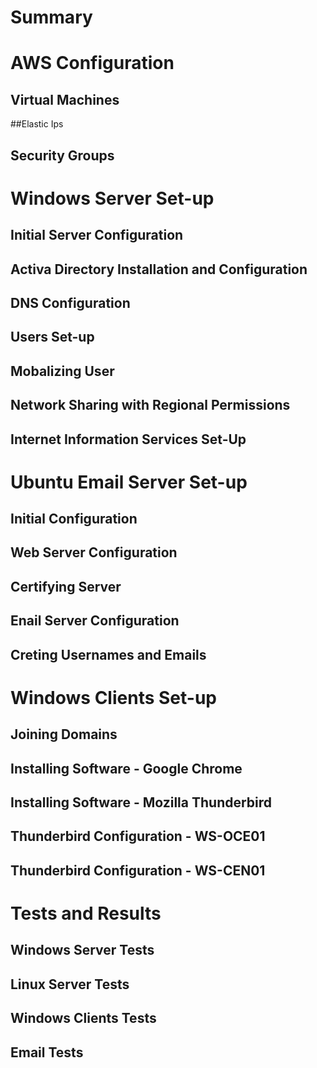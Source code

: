 # Summary


# AWS Configuration

## Virtual Machines

##Elastic Ips

## Security Groups


# Windows Server Set-up

## Initial Server Configuration

## Activa Directory Installation and Configuration

## DNS Configuration

## Users Set-up

## Mobalizing User

## Network Sharing with Regional Permissions

## Internet Information Services Set-Up 


# Ubuntu Email Server Set-up

## Initial Configuration

## Web Server Configuration

## Certifying Server

## Enail Server Configuration

## Creting Usernames and Emails


# Windows Clients Set-up

## Joining Domains

## Installing Software - Google Chrome

## Installing Software - Mozilla Thunderbird

## Thunderbird Configuration - WS-OCE01

## Thunderbird Configuration - WS-CEN01


# Tests and Results

## Windows Server Tests

## Linux Server Tests

## Windows Clients Tests


## Email Tests
